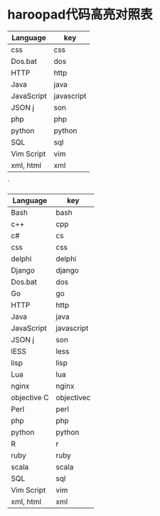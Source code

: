 # haroopad代码高亮对照表
Language|key
-----------|--
css|css
Dos.bat|dos
HTTP|http
 Java|java
 JavaScript|javascript
 JSON j|son
php|php
python|python
SQL|sql
Vim Script|vim
xml, html|xml




`



Language|key
-----------|--
Bash|bash
c++|cpp
c#|cs
css|css
delphi|delphi
Django|django
Dos.bat|dos
Go|go
 HTTP|http
 Java|java
 JavaScript|javascript
 JSON j|son
 lESS|less
 lisp|lisp
Lua|lua
nginx|nginx
objective C|objectivec
Perl|perl
php|php
python|python
R|r
ruby|ruby
scala|scala
SQL|sql
Vim Script|vim
xml, html|xml